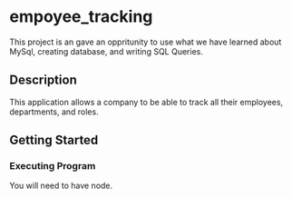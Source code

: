 # empoyee_tracking

This project is an gave an oppritunity to use what we have learned about MySql, creating database, and writing SQL Queries.

## Description

This application allows a company to be able to track all their employees, departments, and roles.

## Getting Started

### Executing Program

You will need to have node.
